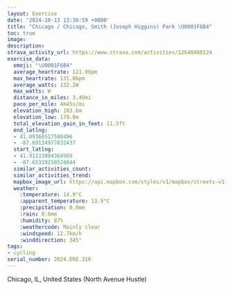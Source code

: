 ```yaml
---
layout: Exercise
date: '2024-10-13 13:38:59 +0000'
title: "Chicago / Chicago, Smith (Joseph Higgins) Park \U0001F6B4"
toc: true
image:
description:
strava_activity_url: https://www.strava.com/activities/12648460124
exercise_data:
  emoji: "\U0001F6B4"
  average_heartrate: 121.0bpm
  max_heartrate: 131.0bpm
  average_watts: 132.2W
  max_watts: W
  distance_in_miles: 3.49mi
  pace_per_mile: 4m45s/mi
  elevation_high: 183.6m
  elevation_low: 179.9m
  total_elevation_gain_in_feet: 11.5ft
  end_latlng:
  - 41.89366517588496
  - -87.69134977832437
  start_latlng:
  - 41.91133984364569
  - -87.65319250524044
  similar_activities_count:
  similar_activities_trend:
  mapbox_image_url: https://api.mapbox.com/styles/v1/mapbox/streets-v11/static/path-5+787af2-1.0(yux~Fbh_vODlWB~BB%7C%40DhMFpGG%7C%40%3F~CHlINpb%40NjYBxA%40VDNH%3F%60%40URGx%40G~%40EzTQfDAlGItCArKMxIGhp%40m%40bA%3Fd%40FJHBHDt%40AdJXvp%40E%7C%40Kl%40gBzF),pin-s-s+e5b22e(-87.65586,41.91085),pin-s-f+89ae00(-87.68896000000001,41.89131999999999)/auto/800x800?access_token=pk.eyJ1Ijoiam9zaGJlY2ttYW4iLCJhIjoiY205eWR2aDd1MWZ6djJrbXc4a3M0bWZleiJ9.XiG9OWkNcZk2QzjJbxLB4A
  weather:
    :temperature: 14.9°C
    :apparent_temperature: 13.9°C
    :precipitation: 0.0mm
    :rain: 0.0mm
    :humidity: 87%
    :weathercode: Mainly clear
    :windspeed: 12.7km/h
    :winddirection: 345°
tags:
- cycling
serial_number: 2024.ERE.316
---
```

Chicago, IL, United States (North Avenue Hustle)
